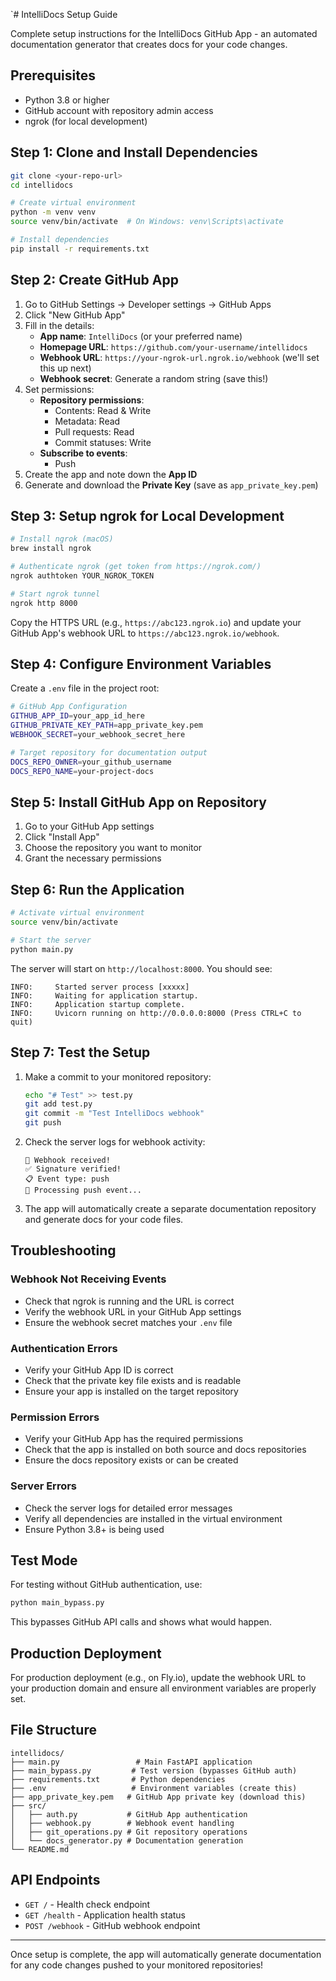 `# IntelliDocs Setup Guide

Complete setup instructions for the IntelliDocs GitHub App - an automated documentation generator that creates docs for your code changes.

## Prerequisites

- Python 3.8 or higher
- GitHub account with repository admin access
- ngrok (for local development)

## Step 1: Clone and Install Dependencies

```bash
git clone <your-repo-url>
cd intellidocs

# Create virtual environment
python -m venv venv
source venv/bin/activate  # On Windows: venv\Scripts\activate

# Install dependencies
pip install -r requirements.txt
```

## Step 2: Create GitHub App

1. Go to GitHub Settings → Developer settings → GitHub Apps
2. Click "New GitHub App"
3. Fill in the details:
   - **App name**: `IntelliDocs` (or your preferred name)
   - **Homepage URL**: `https://github.com/your-username/intellidocs`
   - **Webhook URL**: `https://your-ngrok-url.ngrok.io/webhook` (we'll set this up next)
   - **Webhook secret**: Generate a random string (save this!)
4. Set permissions:
   - **Repository permissions**:
     - Contents: Read & Write
     - Metadata: Read
     - Pull requests: Read
     - Commit statuses: Write
   - **Subscribe to events**:
     - Push
5. Create the app and note down the **App ID**
6. Generate and download the **Private Key** (save as `app_private_key.pem`)

## Step 3: Setup ngrok for Local Development

```bash
# Install ngrok (macOS)
brew install ngrok

# Authenticate ngrok (get token from https://ngrok.com/)
ngrok authtoken YOUR_NGROK_TOKEN

# Start ngrok tunnel
ngrok http 8000
```

Copy the HTTPS URL (e.g., `https://abc123.ngrok.io`) and update your GitHub App's webhook URL to `https://abc123.ngrok.io/webhook`.

## Step 4: Configure Environment Variables

Create a `.env` file in the project root:

```bash
# GitHub App Configuration
GITHUB_APP_ID=your_app_id_here
GITHUB_PRIVATE_KEY_PATH=app_private_key.pem
WEBHOOK_SECRET=your_webhook_secret_here

# Target repository for documentation output
DOCS_REPO_OWNER=your_github_username
DOCS_REPO_NAME=your-project-docs
```

## Step 5: Install GitHub App on Repository

1. Go to your GitHub App settings
2. Click "Install App"
3. Choose the repository you want to monitor
4. Grant the necessary permissions

## Step 6: Run the Application

```bash
# Activate virtual environment
source venv/bin/activate

# Start the server
python main.py
```

The server will start on `http://localhost:8000`. You should see:

```
INFO:     Started server process [xxxxx]
INFO:     Waiting for application startup.
INFO:     Application startup complete.
INFO:     Uvicorn running on http://0.0.0.0:8000 (Press CTRL+C to quit)
```

## Step 7: Test the Setup

1. Make a commit to your monitored repository:

   ```bash
   echo "# Test" >> test.py
   git add test.py
   git commit -m "Test IntelliDocs webhook"
   git push
   ```

2. Check the server logs for webhook activity:

   ```
   📨 Webhook received!
   ✅ Signature verified!
   📋 Event type: push
   🚀 Processing push event...
   ```

3. The app will automatically create a separate documentation repository and generate docs for your code files.

## Troubleshooting

### Webhook Not Receiving Events

- Check that ngrok is running and the URL is correct
- Verify the webhook URL in your GitHub App settings
- Ensure the webhook secret matches your `.env` file

### Authentication Errors

- Verify your GitHub App ID is correct
- Check that the private key file exists and is readable
- Ensure your app is installed on the target repository

### Permission Errors

- Verify your GitHub App has the required permissions
- Check that the app is installed on both source and docs repositories
- Ensure the docs repository exists or can be created

### Server Errors

- Check the server logs for detailed error messages
- Verify all dependencies are installed in the virtual environment
- Ensure Python 3.8+ is being used

## Test Mode

For testing without GitHub authentication, use:

```bash
python main_bypass.py
```

This bypasses GitHub API calls and shows what would happen.

## Production Deployment

For production deployment (e.g., on Fly.io), update the webhook URL to your production domain and ensure all environment variables are properly set.

## File Structure

```
intellidocs/
├── main.py                 # Main FastAPI application
├── main_bypass.py         # Test version (bypasses GitHub auth)
├── requirements.txt       # Python dependencies
├── .env                   # Environment variables (create this)
├── app_private_key.pem   # GitHub App private key (download this)
├── src/
│   ├── auth.py           # GitHub App authentication
│   ├── webhook.py        # Webhook event handling
│   ├── git_operations.py # Git repository operations
│   └── docs_generator.py # Documentation generation
└── README.md
```

## API Endpoints

- `GET /` - Health check endpoint
- `GET /health` - Application health status
- `POST /webhook` - GitHub webhook endpoint

---

Once setup is complete, the app will automatically generate documentation for any code changes pushed to your monitored repositories!
